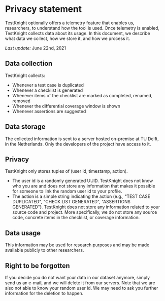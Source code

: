 # Privacy statement

TestKnight optionally offers a telemetry feature that enables us, researchers, to understand how the tool is used. 
Once telemetry is enabled, TestKnight collects data about its usage. 
In this document, we describe what data we collect, how we store it, and how we process it.

_Last update:_ June 22nd, 2021

## Data collection

TestKnight collects:

- Whenever a test case is duplicated
- Whenever a checklist is generated
- Whenever items of the checklist are marked as completed, renamed, removed
- Whenever the differential coverage window is shown
- Whenever assertions are suggested

## Data storage

The collected information is sent to a server hosted on-premise at TU Delft, in the Netherlands. 
Only the developers of the project have access to it. 

## Privacy

TestKnight only stores tuples of (user id, timestamp, action). 

- The user id is a randomly generated UUID. TestKnight does not know who you are and does not store any information that makes it possible for someone to link the random user id to your profile.
- The action is a simple string indicating the action (e.g., "TEST CASE DUPLICATED", "CHECK LIST GENERATED", "ASSERTIONS GENERATED"). TestKnight does not store any information related to your source code and project. More specifically, we do not store any source code, concrete items in the checklist, or coverage information.

## Data usage

This information may be used for research purposes and may be made available publicly to other researchers.

## Right to be forgotten

If you decide you do not want your data in our dataset anymore, simply send us an e-mail, and we will delete it from our servers. Note that we are also not able to know your random user id. We may need to ask you further information for the deletion to happen.
